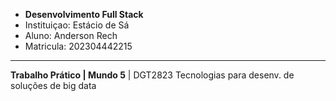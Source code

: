 - **Desenvolvimento Full Stack**
- Instituiçao: Estácio de Sá
- Aluno: Anderson Rech
- Matricula: 202304442215
---
**Trabalho Prático | Mundo 5**
| DGT2823 Tecnologias para desenv. de soluções de big data
